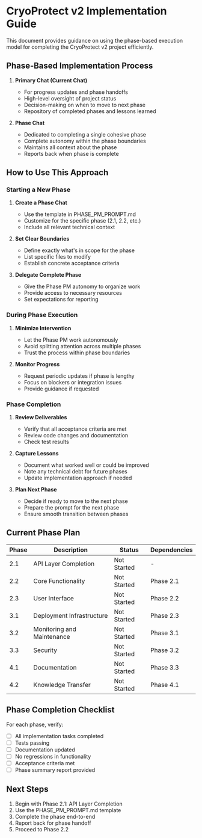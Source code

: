 # CryoProtect v2 Implementation Guide

This document provides guidance on using the phase-based execution model for completing the CryoProtect v2 project efficiently.

## Phase-Based Implementation Process

1. **Primary Chat (Current Chat)**
   - For progress updates and phase handoffs
   - High-level oversight of project status
   - Decision-making on when to move to next phase
   - Repository of completed phases and lessons learned

2. **Phase Chat**
   - Dedicated to completing a single cohesive phase
   - Complete autonomy within the phase boundaries
   - Maintains all context about the phase
   - Reports back when phase is complete

## How to Use This Approach

### Starting a New Phase

1. **Create a Phase Chat**
   - Use the template in PHASE_PM_PROMPT.md
   - Customize for the specific phase (2.1, 2.2, etc.)
   - Include all relevant technical context

2. **Set Clear Boundaries**
   - Define exactly what's in scope for the phase
   - List specific files to modify
   - Establish concrete acceptance criteria

3. **Delegate Complete Phase**
   - Give the Phase PM autonomy to organize work
   - Provide access to necessary resources
   - Set expectations for reporting

### During Phase Execution

1. **Minimize Intervention**
   - Let the Phase PM work autonomously
   - Avoid splitting attention across multiple phases
   - Trust the process within phase boundaries

2. **Monitor Progress**
   - Request periodic updates if phase is lengthy
   - Focus on blockers or integration issues
   - Provide guidance if requested

### Phase Completion

1. **Review Deliverables**
   - Verify that all acceptance criteria are met
   - Review code changes and documentation
   - Check test results

2. **Capture Lessons**
   - Document what worked well or could be improved
   - Note any technical debt for future phases
   - Update implementation approach if needed

3. **Plan Next Phase**
   - Decide if ready to move to the next phase
   - Prepare the prompt for the next phase
   - Ensure smooth transition between phases

## Current Phase Plan

| Phase | Description | Status | Dependencies |
|-------|-------------|--------|-------------|
| 2.1 | API Layer Completion | Not Started | - |
| 2.2 | Core Functionality | Not Started | Phase 2.1 |
| 2.3 | User Interface | Not Started | Phase 2.2 |
| 3.1 | Deployment Infrastructure | Not Started | Phase 2.3 |
| 3.2 | Monitoring and Maintenance | Not Started | Phase 3.1 |
| 3.3 | Security | Not Started | Phase 3.2 |
| 4.1 | Documentation | Not Started | Phase 3.3 |
| 4.2 | Knowledge Transfer | Not Started | Phase 4.1 |

## Phase Completion Checklist

For each phase, verify:

- [ ] All implementation tasks completed
- [ ] Tests passing
- [ ] Documentation updated
- [ ] No regressions in functionality
- [ ] Acceptance criteria met
- [ ] Phase summary report provided

## Next Steps

1. Begin with Phase 2.1: API Layer Completion
2. Use the PHASE_PM_PROMPT.md template
3. Complete the phase end-to-end
4. Report back for phase handoff
5. Proceed to Phase 2.2